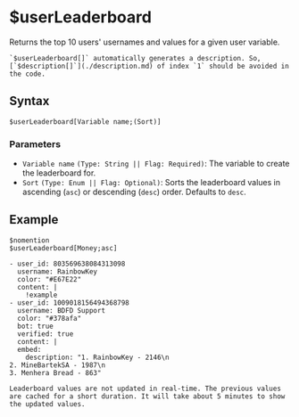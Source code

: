 # $userLeaderboard
Returns the top 10 users' usernames and values for a given user variable.

```admonish warning
`$userLeaderboard[]` automatically generates a description. So, [`$description[]`](./description.md) of index `1` should be avoided in the code.
```

## Syntax
```
$userLeaderboard[Variable name;(Sort)]
```

### Parameters
- `Variable name` `(Type: String || Flag: Required)`: The variable to create the leaderboard for.
- `Sort` `(Type: Enum || Flag: Optional)`: Sorts the leaderboard values in ascending (`asc`) or descending (`desc`) order. Defaults to `desc`.

## Example
```
$nomention
$userLeaderboard[Money;asc]
```

``` discord yaml
- user_id: 803569638084313098
  username: RainbowKey
  color: "#E67E22"
  content: |
    !example
- user_id: 1009018156494368798
  username: BDFD Support
  color: "#378afa"
  bot: true
  verified: true
  content: |
  embed:
    description: "1. RainbowKey - 2146\n
2. MineBartekSA - 1987\n
3. Menhera Bread - 863"
```

```admonish question title="Why is my leaderboard showing inaccurate values?"
Leaderboard values are not updated in real-time. The previous values are cached for a short duration. It will take about 5 minutes to show the updated values.
```
